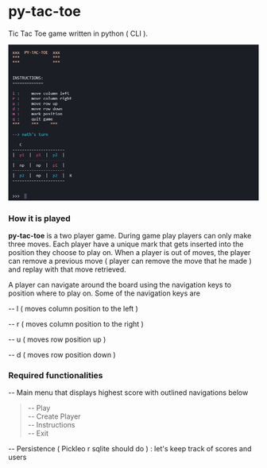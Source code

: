# py-tac-toe

Tic Tac Toe game written in python ( CLI ).

![py-tac-toe game (cli)](assets/image/py-tac-toe.png)

### How it is played

**py-tac-toe** is a two player game. During game play players can only make three moves.
Each player have a unique mark that gets inserted into the position they
choose to play on. When a player is out of moves, the player can remove a previous move ( player can remove the move that he made ) and replay with that move retrieved.

A player can navigate around the board using the navigation keys to position where to play on. Some of the navigation keys are

-- l ( moves column position to the left )

-- r ( moves column position to the right )

-- u ( moves row position up )

-- d ( moves row position down )

### Required functionalities    

-- Main menu that displays highest score with outlined navigations below

> -- Play   
> -- Create Player   
> -- Instructions    
> -- Exit

-- Persistence ( Pickleo r sqlite should do ) : let's keep track of scores and users
